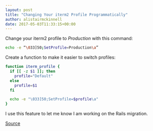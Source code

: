 ```yaml
---
layout: post
title: "Changing Your iterm2 Profile Programmatically"
author: alistairmckinnell
date: 2017-05-03T11:33:15+00:00
---
```


Change your iterm2 profile to *Production* with this command:

````sh
echo -e “\033]50;SetProfile=Production\a”
````

Create a function to make it easier to switch profiles:

````sh
function iterm_profile {
  if [[ -z $1 ]]; then
    profile="Default"
  else
    profile=$1
  fi

  echo -e "\033]50;SetProfile=$profile\a"
}
````

I use this feature to let me know I am working on the Rails migration.

[Source](https://medium.com/@adriennedomingus/changing-your-terminals-appearance-based-on-environment-variables-ad9b2d145b34)

